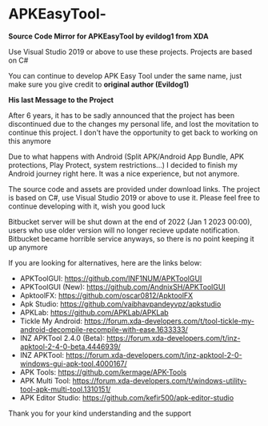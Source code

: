 # APKEasyTool-
**Source Code Mirror for APKEasyTool by evildog1 from XDA**

Use Visual Studio 2019 or above to use these projects. Projects are based on C#

You can continue to develop APK Easy Tool under the same name, just make sure you give credit to **original author (Evildog1)**

**His last Message to the Project**

After 6 years, it has to be sadly announced that the project has been discontinued due to the changes my personal life, and lost the movitation to continue this project. I don't have the opportunity to get back to working on this anymore

Due to what happens with Android (Split APK/Android App Bundle, APK protections, Play Protect, system restrictions...) I decided to finish my Android journey right here. It was a nice experience, but not anymore.

The source code and assets are provided under download links. The project is based on C#, use Visual Studio 2019 or above to use it. Please feel free to continue developing with it, wish you good luck

Bitbucket server will be shut down at the end of 2022 (Jan 1 2023 00:00), users who use older version will no longer recieve update notification. Bitbucket became horrible service anyways, so there is no point keeping it up anymore

If you are looking for alternatives, here are the links below:

- APKToolGUI: https://github.com/INF1NUM/APKToolGUI 
- APKToolGUI (New): https://github.com/AndnixSH/APKToolGUI
- ApktoolFX: https://github.com/oscar0812/ApktoolFX
- Apk Studio: https://github.com/vaibhavpandeyvpz/apkstudio
- APKLab: https://github.com/APKLab/APKLab
- Tickle My Android: https://forum.xda-developers.com/t/tool-tickle-my-android-decompile-recompile-with-ease.1633333/
- INZ APKTool 2.4.0 (Beta): https://forum.xda-developers.com/t/inz-apktool-2-4-0-beta.4446939/
- INZ APKTool: https://forum.xda-developers.com/t/inz-apktool-2-0-windows-gui-apk-tool.4000167/
- APK Tools: https://github.com/kermage/APK-Tools
- APK Multi Tool: https://forum.xda-developers.com/t/windows-utility-tool-apk-multi-tool.1310151/
- APK Editor Studio: https://github.com/kefir500/apk-editor-studio

Thank you for your kind understanding and the support
